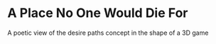 # A Place No One Would Die For

A poetic view of the desire paths concept in the shape of a 3D game
